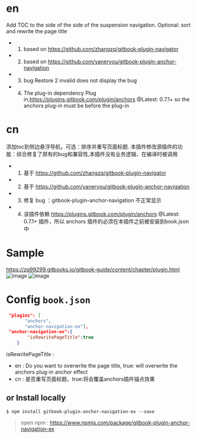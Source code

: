 # en
Add TOC to the side of the side of the suspension navigation. Optional: sort and rewrite the page title
 * 1. based on  https://github.com/zhangzq/gitbook-plugin-navigator
 * 2. based on https://github.com/yaneryou/gitbook-plugin-anchor-navigation
 * 3. bug Restore 2 invalid does not display the bug
 * 4. The plug-in dependency Plug in,https://plugins.gitbook.com/plugin/anchors  @Latest: 0.7.1+ so the anchors plug-in must be before the plug-in


# cn
添加toc到侧边悬浮导航。可选：排序并重写页面标题.
本插件修改源插件的功能：综合修复了原有的bug和兼容性,本插件没有业务逻辑，在编译时被调用
 * 1. 基于 https://github.com/zhangzq/gitbook-plugin-navigator
 * 2. 基于 https://github.com/yaneryou/gitbook-plugin-anchor-navigation
 * 3. 修复 bug ：gitbook-plugin-anchor-navigation 不正常显示
 * 4. 该插件依赖 https://plugins.gitbook.com/plugin/anchors @Latest: 0.7.1+ 插件，所以 anchors 插件的必须在本插件之前被安装到book.json中

# Sample
 https://zq99299.gitbooks.io/gitbook-guide/content/chapter/plugin.html
 ![image](https://github.com/zq99299/gitbook-plugin-anchor-navigation-ex/doc/images/gitbook-plugin-anchor-navigation-ex-demo.jpg)
 ![image](https://github.com/zq99299/gitbook-plugin-anchor-navigation-ex/doc/images/gitbook-plugin-anchor-navigation-ex-demo2.jpg)
 
 
# Config `book.json`
```json
 "plugins": [
	   "anchors",
       "anchor-navigation-ex"],
 "anchor-navigation-ex":{
		"isRewritePageTitle":true
	}	   
```
isRewritePageTitle :
* en : Do you want to overwrite the page title, true: will overwrite the anchors plug-in anchor effect
* cn : 是否重写页面标题，true:将会覆盖anchors插件锚点效果

## or Install locally

```
$ npm install gitbook-plugin-anchor-navigation-ex --save
```

>open npm : https://www.npmjs.com/package/gitbook-plugin-anchor-navigation-ex
